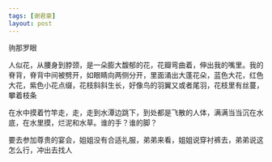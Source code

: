 ```yaml
---
tags: [谢君豪]
layout: post
---
```




驹那罗眼

人似花，从腰身到脖颈，是一朵膨大馥郁的花，花瓣弯曲着，伸出我的嘴里。我的脊背，脊背中间被劈开，如眼睛向两侧分开，里面涌出大蓬花朵，蓝色大花，红色大花，紫色小花点缀，花枝斜斜生长，好像鸟的羽翼又或者尾羽，花枝里有丝蔓，攀着枝条

在水中摸着竹竿走，走，走到水潭边跳下，到处都是飞散的人体，满满当当沉在水底，在水里摸，烂泥和水草。谁的手？谁的脚？

要去参加尊贵的宴会，姐姐没有合适礼服，弟弟来看，姐姐说穿衬裤去，弟弟说这怎么行，冲出去找人